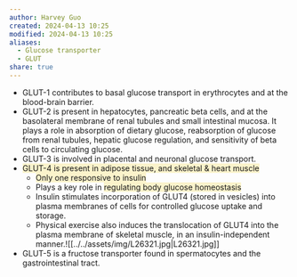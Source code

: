 ```yaml
---
author: Harvey Guo
created: 2024-04-13 10:25
modified: 2024-04-13 10:25
aliases:
  - Glucose transporter
  - GLUT
share: true
---
```

- GLUT-1 contributes to basal glucose transport in erythrocytes and at the blood-brain barrier.
- GLUT-2 is present in hepatocytes, pancreatic beta cells, and at the basolateral membrane of renal tubules and small intestinal mucosa.  It plays a role in absorption of dietary glucose, reabsorption of glucose from renal tubules, hepatic glucose regulation, and sensitivity of beta cells to circulating glucose.
- GLUT-3 is involved in placental and neuronal glucose transport.
- <span style="background:rgba(240, 200, 0, 0.2)">GLUT-4 is present in adipose tissue, and skeletal & heart muscle</span>
	- <span style="background:rgba(240, 200, 0, 0.2)">Only one responsive to insulin</span>
	- Plays a key role in <span style="background:rgba(240, 200, 0, 0.2)">regulating body glucose homeostasis</span>
	- Insulin stimulates incorporation of GLUT4 (stored in vesicles) into plasma membranes of cells for controlled glucose uptake and storage. 
	- Physical exercise also induces the translocation of GLUT4 into the plasma membrane of skeletal muscle, in an insulin-independent manner.![[../../assets/img/L26321.jpg|L26321.jpg]]
- GLUT-5 is a fructose transporter found in spermatocytes and the gastrointestinal tract.
